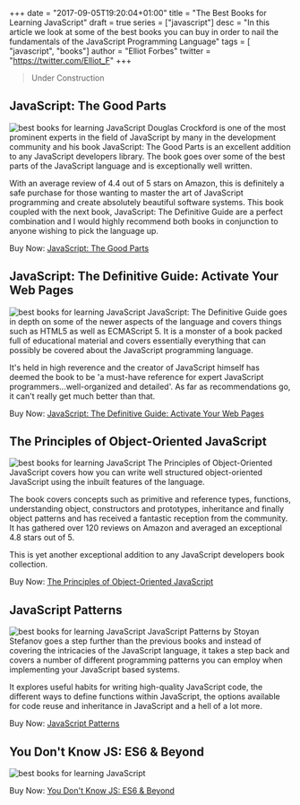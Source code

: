 +++
date = "2017-09-05T19:20:04+01:00"
title = "The Best Books for Learning JavaScript"
draft = true
series = ["javascript"]
desc = "In this article we look at some of the best books you can buy in order to nail the fundamentals of the JavaScript Programming Language"
tags = [ "javascript", "books"]
author = "Elliot Forbes"
twitter = "https://twitter.com/Elliot_F"
+++

> Under Construction

## JavaScript: The Good Parts

<p><img src="/books/javascript-good-parts.jpg" alt="best books for learning JavaScript" class="book-img"/> Douglas Crockford is one of the most prominent experts in the field of JavaScript by many in the development community and his book JavaScript: The Good Parts is an excellent addition to any JavaScript developers library. The book goes over some of the best parts of the JavaScript language and is exceptionally well written. </p>

With an average review of 4.4 out of 5 stars on Amazon, this is definitely a safe purchase for those wanting to master the art of JavaScript programming and create absolutely beautiful software systems. This book coupled with the next book, JavaScript: The Definitive Guide are a perfect combination and I would highly recommend both books in conjunction to anyone wishing to pick the language up.


<div class="amazon-link">Buy Now: <a href="http://amzn.to/2vIRMVV">JavaScript: The Good Parts</a></div>

## JavaScript: The Definitive Guide: Activate Your Web Pages

<p><img src="/books/javascript-definitive-guide.jpg" alt="best books for learning JavaScript" class="book-img"/> JavaScript: The Definitive Guide goes in depth on some of the newer aspects of the language and covers things such as HTML5 as well as ECMAScript 5. It is a monster of a book packed full of educational material and covers essentially everything that can possibly be covered about the JavaScript programming language. </p>

It's held in high reverence and the creator of JavaScript himself has deemed the book to be 'a must-have reference for expert JavaScript programmers...well-organized and detailed'. As far as recommendations go, it can't really get much better than that.

<div class="amazon-link">Buy Now: <a href="http://amzn.to/2w40sBc">JavaScript: The Definitive Guide: Activate Your Web Pages</a></div>

## The Principles of Object-Oriented JavaScript

<p><img src="/books/object-oriented-javascript.jpg" alt="best books for learning JavaScript" class="book-img"/> The Principles of Object-Oriented JavaScript covers how you can write well structured object-oriented JavaScript using the inbuilt features of the language. </p>

The book covers concepts such as primitive and reference types, functions, understanding object, constructors and prototypes, inheritance and finally object patterns and has received a fantastic reception from the community. It has gathered over 120 reviews on Amazon and averaged an exceptional 4.8 stars out of 5. 

This is yet another exceptional addition to any JavaScript developers book collection.

<div class="amazon-link">Buy Now: <a href="http://amzn.to/2eHIEcH">The Principles of Object-Oriented JavaScript</a></div>

## JavaScript Patterns

<p><img src="/books/javascript-patterns.jpg" alt="best books for learning JavaScript" class="book-img"/> JavaScript Patterns by Stoyan Stefanov goes a step further than the previous books and instead of covering the intricacies of the JavaScript language, it takes a step back and covers a number of different programming patterns you can employ when implementing your JavaScript based systems. </p>

It explores useful habits for writing high-quality JavaScript code, the different ways to define functions within JavaScript, the options available for code reuse and inheritance in JavaScript and a hell of a lot more.

<div class="amazon-link">Buy Now: <a href="http://amzn.to/2wNapoU">JavaScript Patterns</a></div>

## You Don't Know JS: ES6 & Beyond

<p><img src="/books/you-dont-know-js.jpg" alt="best books for learning JavaScript" class="book-img"/></p>

<div class="amazon-link">Buy Now: <a href="http://amzn.to/2w3o09n">You Don't Know JS: ES6 &amp; Beyond</a></div>